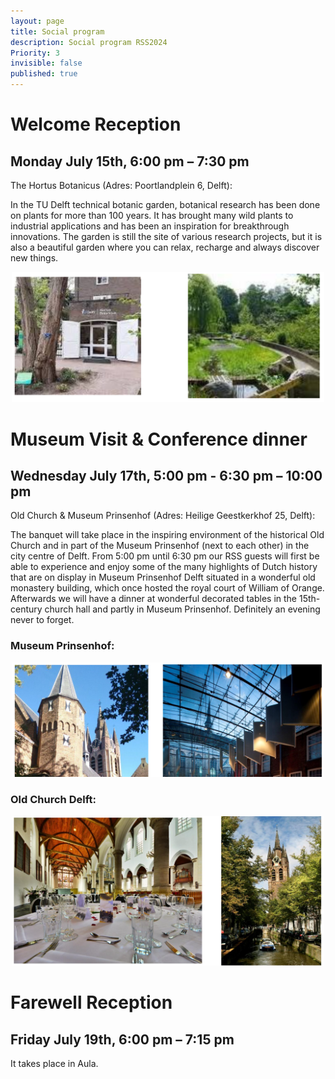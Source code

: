 ```yaml
---
layout: page
title: Social program
description: Social program RSS2024
Priority: 3
invisible: false
published: true
---
```



# Welcome Reception
## Monday July 15th,  6:00 pm – 7:30 pm

The Hortus Botanicus (Adres: Poortlandplein 6, Delft):

In the TU Delft technical botanic garden, botanical research has been done on plants for more than 100 years. It has brought many wild plants to industrial applications and has been an inspiration for breakthrough innovations. The garden is still the site of various research projects, but it is also a beautiful garden where you can relax, recharge and always discover new things.

<div style="text-align: center;">
     <img alt="reception" src="/2024/images/reception.png" style="width: 500px; " />
</div>


# Museum Visit & Conference dinner
## Wednesday July 17th, 5:00 pm - 6:30 pm – 10:00 pm

Old Church & Museum Prinsenhof (Adres: Heilige Geestkerkhof 25, Delft):

The banquet will take place in the inspiring environment of the historical Old Church and in part of the Museum Prinsenhof (next to each other) in the city centre of Delft.  From 5:00 pm until 6:30 pm our RSS guests will first be able to experience and enjoy some of the many highlights of Dutch history that are on display in Museum Prinsenhof Delft situated in a wonderful old monastery building, which once hosted the royal court of William of Orange. Afterwards we will have a dinner at wonderful decorated tables in the 15th-century church hall and partly in Museum Prinsenhof. Definitely an evening never to forget. 



### Museum Prinsenhof:

<div style="text-align: center;">
 <img alt="museum" src="/2024/images/museum.png" style="width: 500px; " />
</div>

### Old Church Delft:
<div style="text-align: center;">
 <img alt="dinner" src="/2024/images/dinner.png" style="width: 500px; " />
</div>


# Farewell Reception
## Friday July 19th,  6:00 pm – 7:15 pm

It takes place in Aula.

